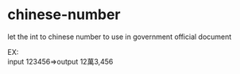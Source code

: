 # chinese-number
let the int to chinese number to use in  government official document  

EX:  
input 123456=>output 12萬3,456
